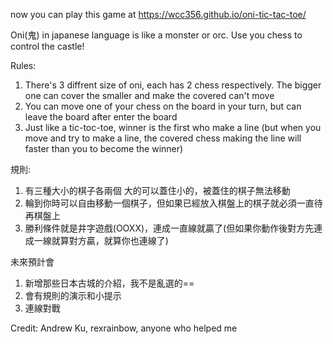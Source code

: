 now you can play this game at 
https://wcc356.github.io/oni-tic-tac-toe/

Oni(鬼) in japanese language is like a monster or orc. Use you chess to control the castle!

Rules: 
1. There's 3 diffrent size of oni, each has 2 chess respectively. The bigger one can cover the smaller and make the covered can't move
2. You can move one of your chess on the board in your turn, but can leave the board after enter the board
3. Just like a tic-toc-toe, winner is the first who make a line 
(but when you move and try to make a line, the covered chess making the line will faster than you to become the winner)

規則:
1. 有三種大小的棋子各兩個 大的可以蓋住小的，被蓋住的棋子無法移動
2. 輪到你時可以自由移動一個棋子，但如果已經放入棋盤上的棋子就必須一直待再棋盤上
3. 勝利條件就是井字遊戲(OOXX)，連成一直線就贏了(但如果你動作後對方先連成一線就算對方贏，就算你也連線了)

未來預計會
1. 新增那些日本古城的介紹，我不是亂選的==
2. 會有規則的演示和小提示
3. 連線對戰

Credit: Andrew Ku, rexrainbow, anyone who helped me 
